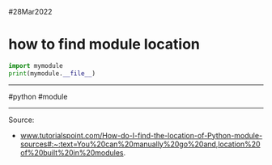 #28Mar2022

# how to find module location

```python
import mymodule
print(mymodule.__file__)
```

---

#python #module

---

Source:

- www.tutorialspoint.com/How-do-I-find-the-location-of-Python-module-sources#:~:text=You%20can%20manually%20go%20and,location%20of%20built%20in%20modules.